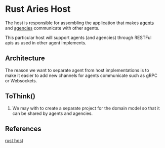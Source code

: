 # Rust Aries Host

The host is responsible for assembling the application that makes [agents](../agent/README.md) and 
[agencies](../agency/README.md) communicate with other agents.

This particular host will support agents (and agencies) through RESTFul apis as used in other agent implements.

## Architecture

The reason we want to separate agent from host implementations is to make it easier to add new channels for agents 
communicate such as gRPC or Websockets.

## ToThink()
1. We may with to create a separate project for the domain model so that it can be shared by agents and agencies.

## References
[rust host](https://dev.to/gruberb/web-development-with-rust-03-x-create-a-rest-api-3i82)